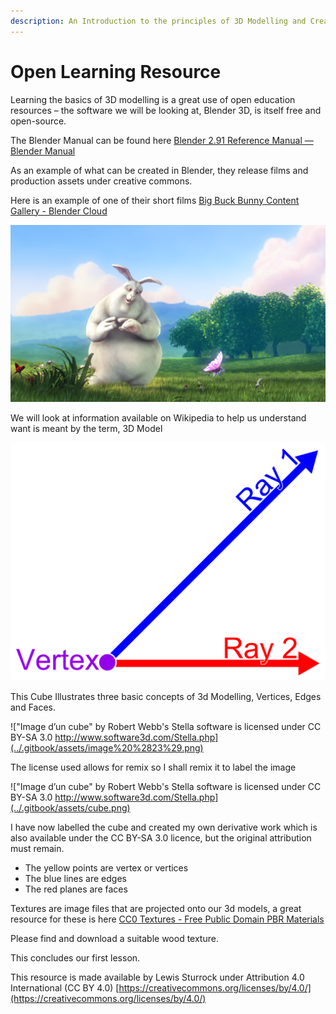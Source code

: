 ```yaml
---
description: An Introduction to the principles of 3D Modelling and Creative Commons
---
```


# Open Learning Resource

Learning the basics of 3D modelling is a great use of open education resources – the software we will be looking at, Blender 3D, is itself free and open-source.

The Blender Manual can be found here [Blender 2.91 Reference Manual — Blender Manual](https://docs.blender.org/manual/en/latest/)

As an example of what can be created in Blender, they release films and production assets under creative commons.

Here is an example of one of their short films [Big Buck Bunny Content Gallery - Blender Cloud](https://cloud.blender.org/films/big-buck-bunny/gallery?asset=263)

![&quot;bbb-splash&quot; by The Blender Foundation is licensed under CC BY 3.0](../.gitbook/assets/image%20%2825%29.png)

We will look at information available on Wikipedia to help us understand want is meant by the term, 3D Model

![&quot;Two Rays and One Vertex&quot; by Wikimedia Foundation is licensed under CC BY-SA 3.0](../.gitbook/assets/image%20%2827%29.png)

This Cube Illustrates three basic concepts of 3d Modelling, Vertices, Edges and Faces.

![&quot;Image d&#x2019;un cube&quot; by Robert Webb&apos;s Stella software is licensed under CC BY-SA 3.0 http://www.software3d.com/Stella.php](../.gitbook/assets/image%20%2823%29.png)

The license used allows for remix so I shall remix it to label the image

![&quot;Image d&#x2019;un cube&quot; by Robert Webb&apos;s Stella software is licensed under CC BY-SA 3.0 http://www.software3d.com/Stella.php](../.gitbook/assets/cube.png)

I have now labelled the cube and created my own derivative work which is also available under the CC BY-SA 3.0 licence, but the original attribution must remain.

* The yellow points are vertex or vertices
* The blue lines are edges
* The red planes are faces

Textures are image files that are projected onto our 3d models, a great resource for these is here [CC0 Textures - Free Public Domain PBR Materials](https://cc0textures.com/)

Please find and download a suitable wood texture.

This concludes our first lesson.



This resource is made available by Lewis Sturrock under Attribution 4.0 International \(CC BY 4.0\) [https://creativecommons.org/licenses/by/4.0/](https://creativecommons.org/licenses/by/4.0/)

